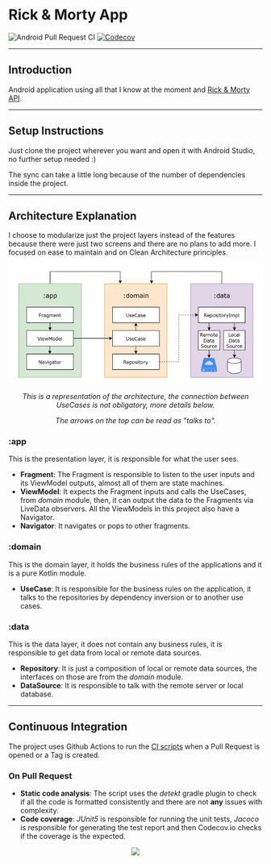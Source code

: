 # Rick & Morty App

![Android Pull Request CI](https://github.com/bfpimentel/rick-and-morty-app/workflows/Android%20Pull%20Request%20CI/badge.svg)
[![Codecov](https://codecov.io/github/bfpimentel/rick-and-morty-app/coverage.svg?branch=develop)](https://codecov.io/gh/bfpimentel/rick-and-morty-app)

---

## Introduction

Android application using all that I know at the moment and [Rick & Morty API](https://rickandmortyapi.com/).

---

## Setup Instructions

Just clone the project wherever you want and open it with Android Studio, no further setup needed :)

The sync can take a little long because of the number of dependencies inside the project.

---

## Architecture Explanation

I choose to modularize just the project layers instead of the features because there were just two screens and there are no plans to add more. I focused on ease to maintain and on Clean Architecture principles.

<p align="middle">
    <img src="./resources/architecture.png">
    <p style="text-align:center"><i>This is a representation of the architecture, the connection between UseCases is not obligatory, more details below.</i></p>
    <p style="text-align:center"><i>The arrows on the top can be read as "talks to".</i></p>
</p>

### :app

This is the presentation layer, it is responsible for what the user sees.

- **Fragment**: The Fragment is responsible to listen to the user inputs and its ViewModel outputs, almost all of them are state machines.
- **ViewModel**: It expects the Fragment inputs and calls the UseCases, from _domain_ module, then, it can output the data to the Fragments via LiveData observers. All the ViewModels in this project also have a Navigator.
- **Navigator**: It navigates or pops to other fragments.

### :domain

This is the domain layer, it holds the business rules of the applications and it is a pure Kotlin module.

- **UseCase**: It is responsible for the business rules on the application, it talks to the repositories by dependency inversion or to another use cases.

### :data

This is the data layer, it does not contain any business rules, it is responsible to get data from local or remote data sources.

- **Repository**: It is just a composition of local or remote data sources, the interfaces on those are from the _domain_ module.
- **DataSource**: It is responsible to talk with the remote server or local database.

---

## Continuous Integration

The project uses Github Actions to run the [CI scripts](./.github/workflows) when a Pull Request is opened or a Tag is created.

### On Pull Request

- **Static code analysis**: The script uses the _detekt_ gradle plugin to check if all the code is formatted consistently and there are not **any** issues with complexity.
- **Code coverage**: _JUnit5_ is responsible for running the unit tests, _Jacoco_ is responsible for generating the test report and then Codecov.io checks if the coverage is the expected.

<p align="middle">
    <a href="https://codecov.io/gh/bfpimentel/rick-and-morty-app">
        <img src="https://codecov.io/gh/bfpimentel/rick-and-morty-app/branch/develop/graphs/tree.svg">
    </a>
</p>
